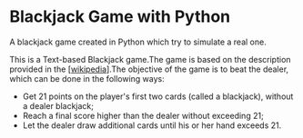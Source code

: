# Blackjack Game with Python

A blackjack game created in Python which try to simulate a real one.

This is a Text-based Blackjack game.The game is based on the description provided in the [[wikipedia](https://en.wikipedia.org/wiki/Blackjack)].The objective of the game is to beat the dealer, which can be done in the following ways:

  - Get 21 points on the player's first two cards (called a blackjack), without a dealer blackjack;
  - Reach a final score higher than the dealer without exceeding 21; 
  - Let the dealer draw additional cards until his or her hand exceeds 21.


